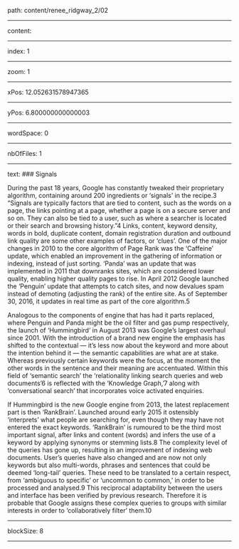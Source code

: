 path: content/renee_ridgway_2/02

----

content: 

----

index: 1

----

zoom: 1

----

xPos: 12.052631578947365

----

yPos: 6.800000000000003

----

wordSpace: 0

----

nbOfFiles: 1

----

text: ### Signals

During the past 18 years, Google has constantly tweaked their proprietary algorithm, containing around 200 ingredients or ‘signals’ in the recipe.3 “Signals are typically factors that are tied to content, such as the words on a page, the links pointing at a page, whether a page is on a secure server and so on. They can also be tied to a user, such as where a searcher is located or their search and browsing history.”4 Links, content, keyword density, words in bold, duplicate content, domain registration duration and outbound link quality are some other examples of factors, or ‘clues’. One of the major changes in 2010 to the core algorithm of Page Rank was the ‘Caffeine’ update, which enabled an improvement in the gathering of information or indexing, instead of just sorting. ‘Panda’ was an update that was implemented in 2011 that downranks sites, which are considered lower quality, enabling higher quality pages to rise. In April 2012 Google launched the ‘Penguin’ update that attempts to catch sites, and now devalues spam instead of demoting (adjusting the rank) of the entire site. As of September 30, 2016, it updates in real time as part of the core algorithm.5   
  
Analogous to the components of engine that has had it parts replaced, where Penguin and Panda might be the oil filter and gas pump respectively, the launch of ‘Hummingbird’ in August 2013 was Google’s largest overhaul since 2001. With the introduction of a brand new engine the emphasis has shifted to the contextual — it’s less now about the keyword and more about the intention behind it — the semantic capabilities are what are at stake. Whereas previously certain keywords were the focus, at the moment  the other words in the sentence and their meaning are accentuated. Within this field of ‘semantic search’ the ‘relationality linking search queries and web documents’6 is reflected with the ‘Knowledge Graph,’7 along with ‘conversational search’ that incorporates voice activated enquiries.  
  
If Hummingbird is the new Google engine from 2013, the latest replacement part is then ‘RankBrain’. Launched around early 2015 it ostensibly ‘interprets’ what people are searching for, even though they may have not entered the exact keywords. ‘RankBrain’ is rumoured to be the third most important signal, after links and content (words) and infers the use of a keyword by applying synonyms or stemming lists.8 The complexity level of the queries has gone up, resulting in an improvement of indexing web documents. User’s queries have also changed and are now not only keywords but also multi-words, phrases and sentences that could be deemed ‘long-tail’ queries. These need to be translated to a certain respect, from ‘ambiguous to specific’ or ‘uncommon to common,’ in order to be processed and analysed.9 This reciprocal adaptability between the users and interface has been verified by previous research. Therefore it is probable that Google assigns these complex queries to groups with similar interests in order to ‘collaboratively filter’ them.10  


----

blockSize: 8

----

